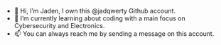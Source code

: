 - 👋 Hi, I’m Jaden, I own this @jadqwerty Github account.
- 🌱 I’m currently learning about coding with a main focus on Cybersecurity and Electronics.
- 📫 You can always reach me by sending a message on this account.

<!---
jadqwerty/jadqwerty is a ✨ special ✨ repository because its `README.md` (this file) appears on your GitHub profile.
You can click the Preview link to take a look at your changes.
--->
